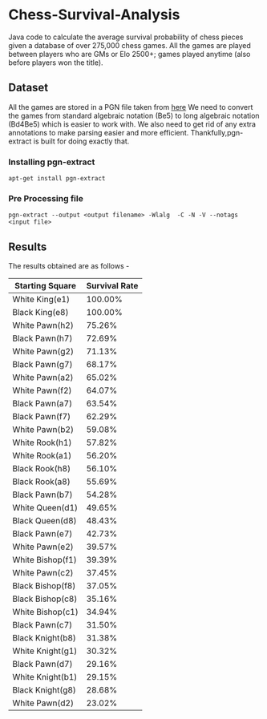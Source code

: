 # Chess-Survival-Analysis
Java code to calculate the average survival probability of chess pieces given a database of over 275,000 chess games.
All the games are played between players who are GMs or Elo 2500+; games played anytime (also before players won the title).

## Dataset
All the games are stored in a PGN file taken from [here](http://chess-db.com/public/downloads/download.jsp?c=1)
We need to convert the games from standard algebraic notation (Be5) to long algebraic notation (Bd4Be5) which is easier to work with. We also need to get rid of any extra annotations to make parsing easier and more efficient. Thankfully,pgn-extract is built for doing exactly that.

### Installing pgn-extract

 ``` apt-get install pgn-extract ``` 

### Pre Processing file

 ``` pgn-extract --output <output filename> -Wlalg  -C -N -V --notags <input file> ``` 

## Results
The results obtained are as follows - 

| Starting Square | Survival Rate |
|-----------------|---------------|
|White King(e1)   | 100.00%       |
|Black King(e8)   | 100.00%  	    |
|White Pawn(h2)   | 75.26%  	    |
|Black Pawn(h7)   | 72.69%  	    |
|White Pawn(g2)   | 71.13%  	    |
|Black Pawn(g7)   | 68.17%        |
|White Pawn(a2)   | 65.02%        |
|White Pawn(f2)   | 64.07%        |
|Black Pawn(a7)   | 63.54%        |
|Black Pawn(f7)   | 62.29%        |
|White Pawn(b2)   | 59.08%        |
|White Rook(h1)   | 57.82%        |
|White Rook(a1)   | 56.20%        |
|Black Rook(h8)   | 56.10%        |
|Black Rook(a8)   | 55.69%        |
|Black Pawn(b7)   | 54.28%        |
|White Queen(d1)  | 49.65%        |
|Black Queen(d8)  | 48.43%        |
|Black Pawn(e7)   | 42.73%        |
|White Pawn(e2)   | 39.57%        |
|White Bishop(f1) | 39.39%        |
|White Pawn(c2)   | 37.45%        |
|Black Bishop(f8) | 37.05%        |
|Black Bishop(c8) | 35.16%        |
|White Bishop(c1) | 34.94%        |
|Black Pawn(c7)   | 31.50%        |
|Black Knight(b8) | 31.38%        |
|White Knight(g1) | 30.32%        |
|Black Pawn(d7)   |	29.16%        |
|White Knight(b1) | 29.15%        |
|Black Knight(g8) |	28.68%        |
|White Pawn(d2)   |	23.02%        |
